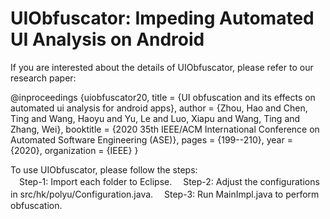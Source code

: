 # UIObfuscator: Impeding Automated UI Analysis on Android 

If you are interested about the details of UIObfuscator, please refer to our research paper:  

@inproceedings {uiobfuscator20,
title = {UI obfuscation and its effects on automated ui analysis for android apps},
author = {Zhou, Hao and Chen, Ting and Wang, Haoyu and Yu, Le and Luo, Xiapu and Wang, Ting and Zhang, Wei},
booktitle = {2020 35th IEEE/ACM International Conference on Automated Software Engineering (ASE)},
pages = {199--210},
year = {2020},
organization = {IEEE}
}

To use UIObfuscator, please follow the steps:  
　Step-1: Import each folder to Eclipse. 
　Step-2: Adjust the configurations in src/hk/polyu/Configuration.java.
　Step-3: Run MainImpl.java to perform obfuscation.
